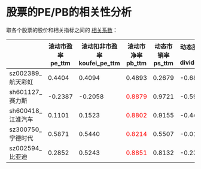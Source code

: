 # 股票的PE/PB的相关性分析

取各个股票的股价和相关指标之间的 [相关系数][1]：

|                    | 滚动市盈率 pe_ttm | 滚动扣非市盈率 koufei_pe_ttm | 滚动市净率 pb_ttm | 动态市销率 ps_ttm | 动态股息收益率 % - dividend_yield | ROE %   | 最早数据日期
|--------------------|-------------------|--------------------------|-----------------|------------------|--------------------------------|---------|------------
| sz002389_航天彩虹   | 0.4404           | 0.4094                    | 0.4893          | 0.2679            | -0.6834                       | -0.2970 | 2012-01-04
| sh601127_赛力斯    | -0.2387           | -0.2058                  | <font color="red">0.8879</font>      | 0.9721          | -0.5977     | -0.3056 | 2016-06-15
| sh600418_江淮汽车    | 0.1101           | 0.1523                  | <font color="red">0.8802</font>      | 0.9155          | -0.4449     | 0.0278 | 2012-01-04
| sz300750_宁德时代   | 0.5871           | 0.5440                    | <font color="red">0.8214</font>     | 0.5507          | -0.0141     | 0.4145   | 2018-06-11
| sz002594_比亚迪     | 0.2852           | 0.5243                   | <font color="red">0.8851</font>      | 0.8132          | -0.2364     | 0.1328  | 2012-01-04

[1]: https://chanjarster.github.io/ai-learn/#/ai_basics/statistics?id=%e6%95%b0%e5%ad%97%e7%89%b9%e5%be%81